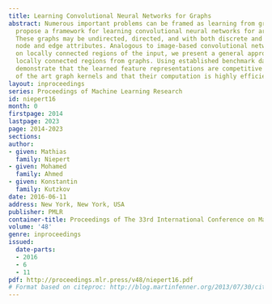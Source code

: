 ```yaml
---
title: Learning Convolutional Neural Networks for Graphs
abstract: Numerous important problems can be framed as learning from graph data. We
  propose a framework for learning convolutional neural networks for arbitrary graphs.
  These graphs may be undirected, directed, and with both discrete and continuous
  node and edge attributes. Analogous to image-based convolutional networks that operate
  on locally connected regions of the input, we present a general approach to extracting
  locally connected regions from graphs. Using established benchmark data sets, we
  demonstrate that the learned feature representations are competitive with state
  of the art graph kernels and that their computation is highly efficient.
layout: inproceedings
series: Proceedings of Machine Learning Research
id: niepert16
month: 0
firstpage: 2014
lastpage: 2023
page: 2014-2023
sections: 
author:
- given: Mathias
  family: Niepert
- given: Mohamed
  family: Ahmed
- given: Konstantin
  family: Kutzkov
date: 2016-06-11
address: New York, New York, USA
publisher: PMLR
container-title: Proceedings of The 33rd International Conference on Machine Learning
volume: '48'
genre: inproceedings
issued:
  date-parts:
  - 2016
  - 6
  - 11
pdf: http://proceedings.mlr.press/v48/niepert16.pdf
# Format based on citeproc: http://blog.martinfenner.org/2013/07/30/citeproc-yaml-for-bibliographies/
---
```

